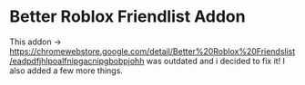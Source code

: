# Better Roblox Friendlist Addon

This addon -> https://chromewebstore.google.com/detail/Better%20Roblox%20Friendslist/eadpdfjhlpoalfnipgacnipgbobpjohh was outdated and i decided to fix it! I also added a few more things.